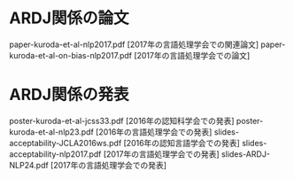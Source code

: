 # ARDJ関係の論文
paper-kuroda-et-al-nlp2017.pdf [2017年の言語処理学会での関連論文]
paper-kuroda-et-al-on-bias-nlp2017.pdf [2017年の言語処理学会での論文]

# ARDJ関係の発表
poster-kuroda-et-al-jcss33.pdf [2016年の認知科学会での発表]
poster-kuroda-et-al-nlp23.pdf [2016年の言語処理学会での発表]
slides-acceptability-JCLA2016ws.pdf [2016年の認知言語学会での発表]
slides-acceptability-nlp2017.pdf [2017年の言語処理学会での発表]
slides-ARDJ-NLP24.pdf [2017年の言語処理学会での発表]
